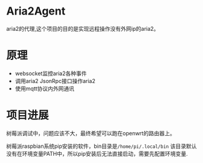 # Aria2Agent
aria2的代理,这个项目的目的是实现远程操作没有外网ip的aria2。
# 原理
* websocket监控aria2各种事件
* 调用aria2 JsonRpc接口操作aria2
* 使用mqtt协议内外网通讯

# 项目进展
树莓派调试中，问题应该不大，最终希望可以跑在openwrt的路由器上。

树莓派raspbian系统pip安装的软件，bin目录是`/home/pi/.local/bin` 该目录默认没有在环境变量PATH中，所以pip安装后无法直接启动，需要先配置环境变量.
